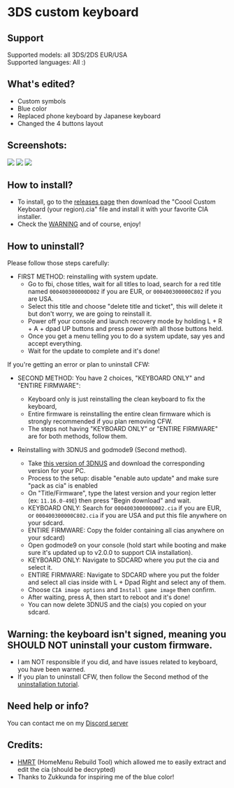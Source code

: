 # 3DS custom keyboard

## Support
Supported models: all 3DS/2DS EUR/USA   
Supported languages: All :)

## What's edited?
* Custom symbols
* Blue color
* Replaced phone keyboard by Japanese keyboard
* Changed the 4 buttons layout

## Screenshots:
![](https://github.com/cooolgamer/3DS-custom-keyboard/blob/main/screenshots/qwerty.bmp) ![](https://github.com/cooolgamer/3DS-custom-keyboard/blob/main/screenshots/symbols.bmp) ![](https://github.com/cooolgamer/3DS-custom-keyboard/blob/main/screenshots/cell.bmp)   

## How to install?
* To install, go to the [releases page](https://github.com/cooolgamer/3DS-custom-keyboard/releases) then download the "Coool Custom Keyboard (your region).cia" file and install it with your favorite CIA installer.
* Check the [WARNING](https://github.com/cooolgamer/3DS-custom-keyboard#warning-the-keyboard-isnt-signed-meaning-you-should-not-uninstall-your-custom-firmware) and of course, enjoy!

## How to uninstall?
Please follow those steps carefully:

- FIRST METHOD: reinstalling with system update.
   - Go to fbi, chose titles, wait for all titles to load, search for a red title named ```000400300000D002``` if you are EUR, or ```000400300000C802``` if you are USA.
   - Select this title and choose "delete title and ticket", this will delete it but don't worry, we are going to reinstall it.
   - Power off your console and launch recovery mode by holding L + R + A + dpad UP buttons and press power with all those buttons held.
   - Once you get a menu telling you to do a system update, say yes and accept everything.
   - Wait for the update to complete and it's done!

If you're getting an error or plan to uninstall CFW:

- SECOND METHOD: You have 2 choices, "KEYBOARD ONLY" and "ENTIRE FIRMWARE":
   - Keyboard only is just reinstalling the clean keyboard to fix the keyboard,
   - Entire firmware is reinstalling the entire clean firmware  which is strongly recommended if you plan removing CFW.
   - The steps not having "KEYBOARD ONLY" or "ENTIRE FIRMWARE" are for both methods, follow them.

- Reinstalling with 3DNUS and godmode9 (Second method).
   - Take [this version of 3DNUS](https://github.com/DrHacknik/3DNUS/releases/tag/3.3_stable) and download the corresponding version for your PC.
   - Process to the setup: disable "enable auto update" and make sure "pack as cia" is enabled
   - On "Title/Firmware", type the latest version and your region letter (ex: ```11.16.0-49E```) then press "Begin download" and wait.
   - KEYBOARD ONLY: Search for ```000400300000D002.cia``` if you are EUR, or ```000400300000C802.cia``` if you are USA and put this file anywhere on your sdcard.
   - ENTIRE FIRMWARE: Copy the folder containing all cias anywhere on your sdcard)
   - Open godmode9 on your console (hold start while booting and make sure it's updated up to v2.0.0 to support CIA installation).
   - KEYBOARD ONLY: Navigate to SDCARD where you put the cia and select it.
   - ENTIRE FIRMWARE: Navigate to SDCARD where you put the folder and select all cias inside with L + Dpad Right and select any of them.
   - Choose ```CIA image options``` and ```Install game image``` then confirm.
   - After waiting, press A, then start to reboot and it's done!
   - You can now delete 3DNUS and the cia(s) you copied on your sdcard.

## Warning: the keyboard isn't signed, meaning you SHOULD NOT uninstall your custom firmware.
* I am NOT responsible if you did, and have issues related to keyboard, you have been warned.
* If you plan to uninstall CFW, then follow the Second method of the [uninstallation tutorial](https://github.com/cooolgamer/3DS-custom-keyboard#how-to-uninstall).

## Need help or info?
You can contact me on my [Discord server](https://discord.gg/g776yamU)

## Credits:
* [HMRT](https://github.com/schrmh/HMRT) (HomeMenu Rebuild Tool) which allowed me to easily extract and edit the cia (should be decrypted)
* Thanks to Zukkunda for inspiring me of the blue color!
